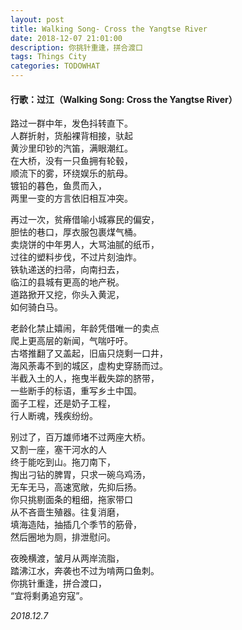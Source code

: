 ```yaml
---
layout: post
title: Walking Song- Cross the Yangtse River
date: 2018-12-07 21:01:00
description: 你挑针重逢，拼合渡口
tags: Things City
categories: TODOWHAT
---
```


#### 行歌：过江（Walking Song: Cross the Yangtse River）

路过一群中年，发色抖转直下。  
人群折射，货船裸背相接，驮起  
黄沙里印钞的汽笛，满眼潮红。  
在大桥，没有一只鱼拥有轮毂，  
顺流下的雾，环绕娱乐的航母。  
镀铅的暮色，鱼贯而入，  
两里一变的方言依旧相互冲突。  

再过一次，贫瘠借喻小城寡民的偏安，  
胆怯的巷口，厚衣服包裹煤气桶。  
卖烧饼的中年男人，大骂油腻的纸币，  
过往的塑料步伐，不过片刻油炸。  
铁轨递送的扫帚，向南扫去，  
临江的县城有更高的地产税。  
道路掀开又挖，你头入黄泥，  
如何骑白马。  

老龄化禁止嬉闹，年龄凭借唯一的卖点  
爬上更高层的新闻，气喘吁吁。  
古塔推翻了又盖起，旧庙只烧剩一口井，  
海风荼毒不到的城区，虚构史穿肠而过。  
半截入土的人，拖曳半截失踪的脐带，  
一些断手的标语，重写乡土中国。  
面子工程，还是奶子工程，  
行人断魂，残疾纷纷。  

别过了，百万雄师堵不过两座大桥。  
又割一座，塞干河水的人  
终于能吃到山。拖刀南下，  
掏出刁钻的脾胃，只求一碗乌鸡汤，  
无车无马，高速宽敞，先抑后扬。  
你只挑剔面条的粗细，拖家带口  
从不吝啬生殖器。往复消磨，  
填海造陆，抽插几个季节的筋骨，  
然后圈地为厕，排泄慰问。  

夜晚横渡，皱月从两岸流脂，  
踏沸江水，奔袭也不过为啃两口鱼刺。  
你挑针重逢，拼合渡口，  
“宜将剩勇追穷寇”。  

*2018.12.7*
